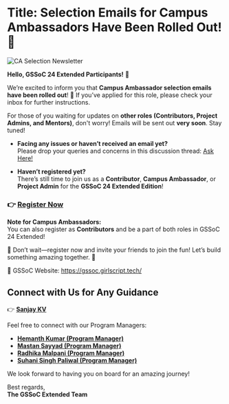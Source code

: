 #  Title: Selection Emails for Campus Ambassadors Have Been Rolled Out! 🎉

![CA Selection Newsletter](https://github.com/user-attachments/assets/2bb75c67-ff84-48a9-94fd-d3095b6033ba)

**Hello, GSSoC 24 Extended Participants!** 👋

We’re excited to inform you that **Campus Ambassador selection emails have been rolled out**! 🎉 If you’ve applied for this role, please check your inbox for further instructions.

For those of you waiting for updates on **other roles (Contributors, Project Admins, and Mentors)**, don't worry! Emails will be sent out **very soon**. Stay tuned!

- **Facing any issues or haven’t received an email yet?**  
Please drop your queries and concerns in this discussion thread: [Ask Here!](https://github.com/orgs/GSSoC24/discussions/722)

- **Haven’t registered yet?**  
There’s still time to join us as a **Contributor**, **Campus Ambassador**, or **Project Admin** for the **GSSoC 24 Extended Edition**!  
### 👉 [Register Now](https://gssoc.girlscript.tech/registration)

**Note for Campus Ambassadors:**  
You can also register as **Contributors** and be a part of both roles in GSSoC 24 Extended!

 📢 Don’t wait—register now and invite your friends to join the fun! Let’s build something amazing together. 🌟

📩 GSSoC Website: https://gssoc.girlscript.tech/

## Connect with Us for Any Guidance

👉 **[Sanjay KV](https://www.linkedin.com/in/sanjay-k-v/)**  

Feel free to connect with our Program Managers:

-  **[Hemanth Kumar (Program Manager)](https://www.linkedin.com/in/hemu21)**  
-  **[Mastan Sayyad (Program Manager)](https://www.linkedin.com/in/mastan-sayyad/)**  
- **[Radhika Malpani (Program Manager)](https://www.linkedin.com/in/radhikamalpani1702/)**  
-  **[Suhani Singh Paliwal (Program Manager)](https://www.linkedin.com/in/suhani-singh-paliwal/)**


We look forward to having you on board for an amazing journey!

Best regards,  
**The GSSoC Extended Team**


